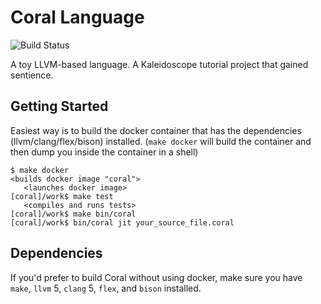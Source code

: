 # Coral Language

![Build Status](https://travis-ci.org/talyian/coral.svg?branch=coral)

A toy LLVM-based language. A Kaleidoscope tutorial project that gained sentience.

## Getting Started

Easiest way is to build the docker container that has the dependencies (llvm/clang/flex/bison) installed. (`make docker` will build the container and then dump you inside the container in a shell)

```
$ make docker
<builds docker image "coral">
   <launches docker image>
[coral]/work$ make test
   <compiles and runs tests>
[coral]/work$ make bin/coral
[coral]/work$ bin/coral jit your_source_file.coral
```

## Dependencies

If you'd prefer to build Coral without using docker, make sure you have `make`, `llvm` 5, `clang` 5, `flex`, and `bison` installed.
